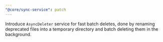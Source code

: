 ```yaml
---
"@core/sync-service": patch
---
```


Introduce `AsyncDeleter` service for fast batch deletes, done by renaming deprecated files into a temporary directory and batch deleting them in the background.
